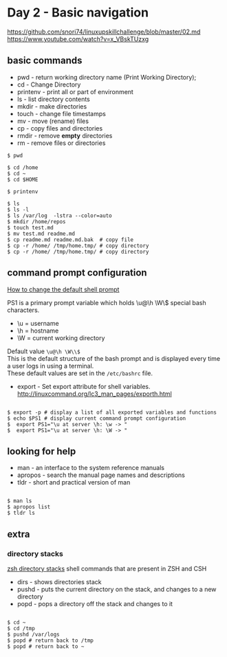 # Day 2 - Basic navigation

https://github.com/snori74/linuxupskillchallenge/blob/master/02.md
https://www.youtube.com/watch?v=x_VBskTUzxg

## basic commands

- pwd - return working directory name (Print Working Directory);
- cd - Change Directory
- printenv - print all or part of environment
- ls - list directory contents
- mkdir - make directories
- touch - change file timestamps
- mv - move (rename) files
- cp - copy files and directories
- rmdir - remove **empty** directories
- rm - remove files or directories

```shell
$ pwd

$ cd /home
$ cd ~
$ cd $HOME

$ printenv

$ ls
$ ls -l
$ ls /var/log  -lstra --color=auto
$ mkdir /home/repos
$ touch test.md
$ mv test.md readme.md
$ cp readme.md readme.md.bak  # copy file
$ cp -r /home/ /tmp/home.tmp/ # copy directory
$ cp -r /home/ /tmp/home.tmp/ # copy directory
```

## command prompt configuration

[How to change the default shell prompt](https://access.redhat.com/solutions/505983)

PS1 is a primary prompt variable which holds \u@\h \W\\$ special bash characters.

- \u = username
- \h = hostname
- \W = current working directory
  <!-- end of the list -->

Default value `\u@\h \W\\$`  
This is the default structure of the bash prompt and is displayed every time a user logs in using a terminal.  
These default values are set in the `/etc/bashrc` file.

- export - Set export attribute for shell variables. http://linuxcommand.org/lc3_man_pages/exporth.html

```shell

$ export -p # display a list of all exported variables and functions
$ echo $PS1 # display current command prompt configuration
$  export PS1="\u at server \h: \w -> "
$  export PS1="\u at server \h: \W -> "
```

## looking for help

- man - an interface to the system reference manuals
- apropos - search the manual page names and descriptions
- tldr - short and practical version of man

```shell

$ man ls
$ apropos list
$ tldr ls
```

## extra

### directory stacks

[zsh directory stacks](http://zsh.sourceforge.net/Intro/intro_6.html)
shell commands that are present in ZSH and CSH

- dirs - shows directories stack
- pushd - puts the current directory on the stack, and changes to a new directory
- popd - pops a directory off the stack and changes to it

```shell

$ cd ~
$ cd /tmp
$ pushd /var/logs
$ popd # return back to /tmp
$ popd # return back to ~
```
